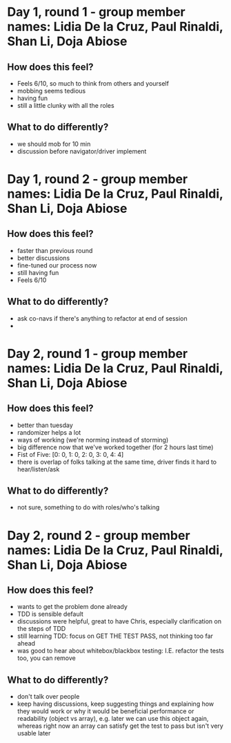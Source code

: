 # Day 1, round 1 - group member names: Lidia De la Cruz, Paul Rinaldi, Shan Li, Doja Abiose

## How does this feel?

- Feels 6/10, so much to think from others and yourself
- mobbing seems tedious
- having fun
- still a little clunky with all the roles

## What to do differently?

- we should mob for 10 min
- discussion before navigator/driver implement



# Day 1, round 2 - group member names: Lidia De la Cruz, Paul Rinaldi, Shan Li, Doja Abiose

## How does this feel?
- faster than previous round
- better discussions 
- fine-tuned our process now
- still having fun 
- Feels 6/10

## What to do differently?
- ask co-navs if there's anything to refactor at end of session 
- 


# Day 2, round 1 - group member names: Lidia De la Cruz, Paul Rinaldi, Shan Li, Doja Abiose

## How does this feel?
- better than tuesday
- randomizer helps a lot
- ways of working (we're norming instead of storming)
- big difference now that we've worked together (for 2 hours last time)
- Fist of Five: [0: 0, 1: 0, 2: 0, 3: 0, 4: 4]
- there is overlap of folks talking at the same time, driver finds it hard to hear/listen/ask 

## What to do differently?
- not sure, something to do with roles/who's talking


# Day 2, round 2 - group member names: Lidia De la Cruz, Paul Rinaldi, Shan Li, Doja Abiose

## How does this feel?
- wants to get the problem done already
- TDD is sensible default
- discussions were helpful, great to have Chris, especially clarification on the steps of TDD
- still learning TDD: focus on GET THE TEST PASS, not thinking too far ahead
- was good to hear about whitebox/blackbox testing: I.E. refactor the tests too, you can remove 

## What to do differently?
- don't talk over people
- keep having discussions, keep suggesting things and explaining how they would work or why it would be beneficial performance or readability (object vs array), e.g. later we can use this object again, whereas right now an array can satisfy get the test to pass but isn't very usable later